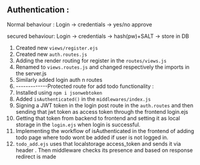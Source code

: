 ## Authentication :

Normal behaviour :
Login -> credentials -> yes/no approve

secured behaviour:
Login -> credentials -> hash(pw)+SALT -> store in DB

1. Created new `views/register.ejs`
2. Created new `auth.routes.js`
3. Adding the render routing for register in the `routes/views.js`
4. Renamed to `views.routes.js` and changed respectively the imports in the server.js
5. Similarly added login auth n routes 
6. -------------Protected route for add todo functionality :
7. Installed using `npm i jsonwebtoken`
8. Added `isAuthenticated()` in the `middlewares/index.js`
9.  Signing a JWT token in the login post route in the `auth.routes` and then sending that jwt token as access token through the frontend login.ejs
10. Getting that token from backend to frontend and setting it as local storage in the `login.ejs` when login is successful.
11. Implementing the workflow of isAuthenticated in the frontend of adding todo page where todo wont be added if user is not logged in.
12. `todo_add.ejs` uses that localstorage access_token and sends it via header . Then middleware checks its presence and based on response redirect is made